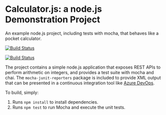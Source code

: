 Calculator.js: a node.js Demonstration Project
==============================================
An example node.js project, including tests with mocha, that behaves like
a pocket calculator.

[![Build Status](https://dev.azure.com/razibur/Enabling%20Continuous%20Integration%20with%20Azure%20Pipelines/_apis/build/status/razibur.calculator?branchName=master)](https://dev.azure.com/razibur/Enabling%20Continuous%20Integration%20with%20Azure%20Pipelines/_build/latest?definitionId=5&branchName=master)

[![Build Status](https://dev.azure.com/mohammadraziburrahman/Integrating%20External%20Source%20Control%20with%20Azure%20Pipelines/_apis/build/status/razibur.calculator?branchName=master)](https://dev.azure.com/mohammadraziburrahman/Integrating%20External%20Source%20Control%20with%20Azure%20Pipelines/_build/latest?definitionId=9&branchName=master)

The project contains a simple node.js application that exposes REST APIs
to perform arithmetic on integers, and provides a test suite with mocha
and chai.  The `mocha-junit-reporters` package is included to provide XML
output that can be presented in a continuous integration tool like
[Azure DevOps](https://azure.com/devops).

To build, simply:

1. Runs `npm install` to install dependencies.
2. Runs `npm test` to run Mocha and execute the unit tests.

